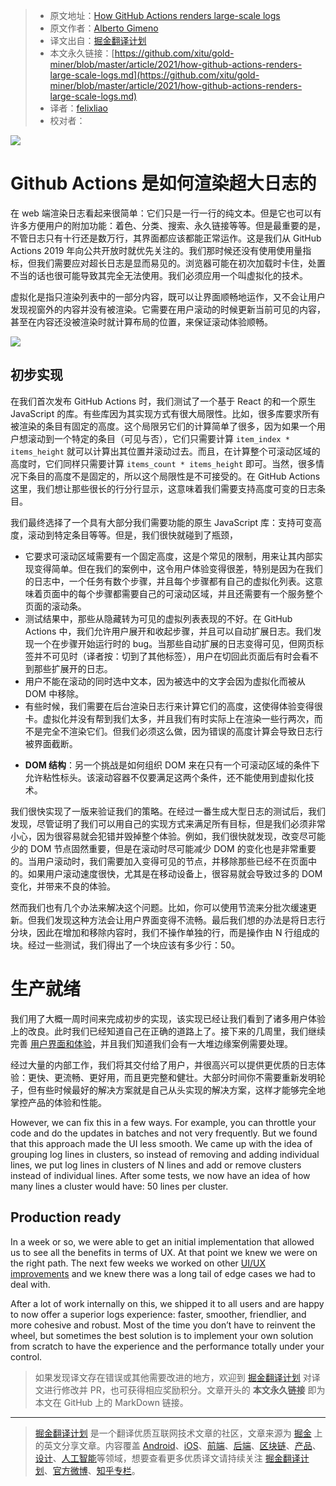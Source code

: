 > * 原文地址：[How GitHub Actions renders large-scale logs](https://github.blog/2021-03-25-how-github-actions-renders-large-scale-logs/)
> * 原文作者：[Alberto Gimeno](https://github.blog/author/gimenete/)
> * 译文出自：[掘金翻译计划](https://github.com/xitu/gold-miner)
> * 本文永久链接：[https://github.com/xitu/gold-miner/blob/master/article/2021/how-github-actions-renders-large-scale-logs.md](https://github.com/xitu/gold-miner/blob/master/article/2021/how-github-actions-renders-large-scale-logs.md)
> * 译者：[felixliao](https://github.com/felixliao)
> * 校对者：

![](https://github.blog/wp-content/uploads/2019/03/engineering-social.png?fit=1201%2C630)

# Github Actions 是如何渲染超大日志的

在 web 端渲染日志看起来很简单：它们只是一行一行的纯文本。但是它也可以有许多方便用户的附加功能：着色、分类、搜索、永久链接等等。但是最重要的是，不管日志只有十行还是数万行，其界面都应该都能正常运作。这是我们从 GitHub Actions 2019 年向公共开放时就优先关注的。我们那时候还没有使用使用量指标，但我们需要应对超长日志是显而易见的。浏览器可能在初次加载时卡住，处置不当的话也很可能导致其完全无法使用。我们必须应用一个叫虚拟化的技术。

虚拟化是指只渲染列表中的一部分内容，既可以让界面顺畅地运作，又不会让用户发现视窗外的内容并没有被渲染。它需要在用户滚动的时候更新当前可见的内容，甚至在内容还没被渲染时就计算布局的位置，来保证滚动体验顺畅。

![](https://github.blog/wp-content/uploads/2021/03/large-scale-log-rendering-fig-1.png?w=442&resize=442%2C374)





## 初步实现

在我们首次发布 GitHub Actions 时，我们测试了一个基于 React 的和一个原生 JavaScript 的库。有些库因为其实现方式有很大局限性。比如，很多库要求所有被渲染的条目有固定的高度。这个局限另它们的计算简单了很多，因为如果一个用户想滚动到一个特定的条目（可见与否），它们只需要计算 `item_index * items_height` 就可以计算出其位置并滚动过去。而且，在计算整个可滚动区域的高度时，它们同样只需要计算 `items_count * items_height` 即可。当然，很多情况下条目的高度不是固定的，所以这个局限性是不可接受的。在 GitHub Actions 这里，我们想让那些很长的行分行显示，这意味着我们需要支持高度可变的日志条目。

我们最终选择了一个具有大部分我们需要功能的原生 JavaScript 库：支持可变高度，滚动到特定条目等等。但是，我们很快就碰到了瓶颈，

- 它要求可滚动区域需要有一个固定高度，这是个常见的限制，用来让其内部实现变得简单。但在我们的案例中，这令用户体验变得很差，特别是因为在我们的日志中，一个任务有数个步骤，并且每个步骤都有自己的虚拟化列表。这意味着页面中的每个步骤都需要自己的可滚动区域，并且还需要有一个服务整个页面的滚动条。
- 测试结果中，那些从隐藏转为可见的虚拟列表表现的不好。在 GitHub Actions 中，我们允许用户展开和收起步骤，并且可以自动扩展日志。我们发现一个在步骤开始运行时的 bug。当那些自动扩展的日志变得可见，但网页标签并不可见时（译者按：切到了其他标签），用户在切回此页面后有时会看不到那些扩展开的日志。
- 用户不能在滚动的同时选中文本，因为被选中的文字会因为虚拟化而被从 DOM 中移除。
- 有些时候，我们需要在后台渲染日志行来计算它们的高度，这使得体验变得很卡。虚拟化并没有帮到我们太多，并且我们有时实际上在渲染一些行两次，而不是完全不渲染它们。但我们必须这么做，因为错误的高度计算会导致日志行被界面截断。

* **DOM 结构**：另一个挑战是如何组织 DOM 来在只有一个可滚动区域的条件下允许粘性标头。该滚动容器不仅要满足这两个条件，还不能使用到虚拟化技术。

我们很快实现了一版来验证我们的策略。在经过一番生成大型日志的测试后，我们发现，尽管证明了我们可以用自己的实现方式来满足所有目标，但是我们必须非常小心，因为很容易就会犯错并毁掉整个体验。例如，我们很快就发现，改变尽可能少的 DOM 节点固然重要，但是在滚动时尽可能减少 DOM 的变化也是非常重要的。当用户滚动时，我们需要加入变得可见的节点，并移除那些已经不在页面中的。如果用户滚动速度很快，尤其是在移动设备上，很容易就会导致过多的 DOM 变化，并带来不良的体验。

然而我们也有几个办法来解决这个问题。比如，你可以使用节流来分批次缓速更新。但我们发现这种方法会让用户界面变得不流畅。最后我们想的办法是将日志行分块，因此在增加和移除内容时，我们不操作单独的行，而是操作由 N 行组成的块。经过一些测试，我们得出了一个块应该有多少行：50。

# 生产就绪

我们用了大概一周时间来完成初步的实现，该实现已经让我们看到了诸多用户体验上的改良。此时我们已经知道自己在正确的道路上了。接下来的几周里，我们继续完善 [用户界面和体验](https://github.blog/2020-09-23-a-better-logs-experience-with-github-actions/)，并且我们知道我们会有一大堆边缘案例需要处理。

经过大量的内部工作，我们将其交付给了用户，并很高兴可以提供更优质的日志体验：更快、更流畅、更好用，而且更完整和健壮。大部分时间你不需要重新发明轮子，但有些时候最好的解决方案就是自己从头实现的解决方案，这样才能够完全地掌控产品的体验和性能。

However, we can fix this in a few ways. For example, you can throttle your code and do the updates in batches and not very frequently. But we found that this approach made the UI less smooth. We came up with the idea of grouping log lines in clusters, so instead of removing and adding individual lines, we put log lines in clusters of N lines and add or remove clusters instead of individual lines. After some tests, we now have an idea of how many lines a cluster would have: 50 lines per cluster.

## Production ready

In a week or so, we were able to get an initial implementation that allowed us to see all the benefits in terms of UX. At that point we knew we were on the right path. The next few weeks we worked on other [UI/UX improvements](https://github.blog/2020-09-23-a-better-logs-experience-with-github-actions/) and we knew there was a long tail of edge cases we had to deal with.

After a lot of work internally on this, we shipped it to all users and are happy to now offer a superior logs experience: faster, smoother, friendlier, and more cohesive and robust. Most of the time you don’t have to reinvent the wheel, but sometimes the best solution is to implement your own solution from scratch to have the experience and the performance totally under your control.

> 如果发现译文存在错误或其他需要改进的地方，欢迎到 [掘金翻译计划](https://github.com/xitu/gold-miner) 对译文进行修改并 PR，也可获得相应奖励积分。文章开头的 **本文永久链接** 即为本文在 GitHub 上的 MarkDown 链接。

---

> [掘金翻译计划](https://github.com/xitu/gold-miner) 是一个翻译优质互联网技术文章的社区，文章来源为 [掘金](https://juejin.im) 上的英文分享文章。内容覆盖 [Android](https://github.com/xitu/gold-miner#android)、[iOS](https://github.com/xitu/gold-miner#ios)、[前端](https://github.com/xitu/gold-miner#前端)、[后端](https://github.com/xitu/gold-miner#后端)、[区块链](https://github.com/xitu/gold-miner#区块链)、[产品](https://github.com/xitu/gold-miner#产品)、[设计](https://github.com/xitu/gold-miner#设计)、[人工智能](https://github.com/xitu/gold-miner#人工智能)等领域，想要查看更多优质译文请持续关注 [掘金翻译计划](https://github.com/xitu/gold-miner)、[官方微博](http://weibo.com/juejinfanyi)、[知乎专栏](https://zhuanlan.zhihu.com/juejinfanyi)。
